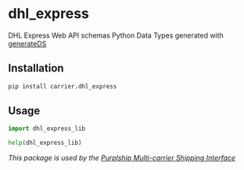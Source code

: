 # dhl_express

DHL Express Web API schemas Python Data Types generated with [generateDS](http://www.davekuhlman.org/generateDS.html)

## Installation

```bash
pip install carrier.dhl_express
```

## Usage

```python
import dhl_express_lib

help(dhl_express_lib)
```

*This package is used by the [Purplship Multi-carrier Shipping Interface](https://github.com/PurplShip/karrio)*
